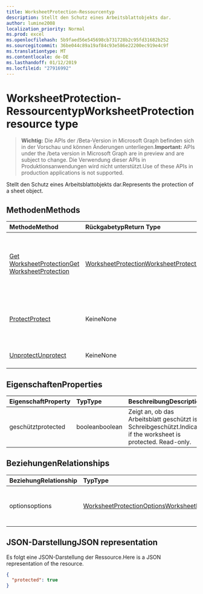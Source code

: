 ```yaml
---
title: WorksheetProtection-Ressourcentyp
description: Stellt den Schutz eines Arbeitsblattobjekts dar.
author: lumine2008
localization_priority: Normal
ms.prod: excel
ms.openlocfilehash: 5b9faed56e545698cb731728b2c95fd31682b252
ms.sourcegitcommit: 36be044c89a19af84c93e586e22200ec919e4c9f
ms.translationtype: MT
ms.contentlocale: de-DE
ms.lasthandoff: 01/12/2019
ms.locfileid: "27916992"
---
```

# <a name="worksheetprotection-resource-type"></a><span data-ttu-id="c3a27-103">WorksheetProtection-Ressourcentyp</span><span class="sxs-lookup"><span data-stu-id="c3a27-103">WorksheetProtection resource type</span></span>

> <span data-ttu-id="c3a27-104">**Wichtig:** Die APIs der /Beta-Version in Microsoft Graph befinden sich in der Vorschau und können Änderungen unterliegen.</span><span class="sxs-lookup"><span data-stu-id="c3a27-104">**Important:** APIs under the /beta version in Microsoft Graph are in preview and are subject to change.</span></span> <span data-ttu-id="c3a27-105">Die Verwendung dieser APIs in Produktionsanwendungen wird nicht unterstützt.</span><span class="sxs-lookup"><span data-stu-id="c3a27-105">Use of these APIs in production applications is not supported.</span></span>

<span data-ttu-id="c3a27-106">Stellt den Schutz eines Arbeitsblattobjekts dar.</span><span class="sxs-lookup"><span data-stu-id="c3a27-106">Represents the protection of a sheet object.</span></span>


## <a name="methods"></a><span data-ttu-id="c3a27-107">Methoden</span><span class="sxs-lookup"><span data-stu-id="c3a27-107">Methods</span></span>

| <span data-ttu-id="c3a27-108">Methode</span><span class="sxs-lookup"><span data-stu-id="c3a27-108">Method</span></span>           | <span data-ttu-id="c3a27-109">Rückgabetyp</span><span class="sxs-lookup"><span data-stu-id="c3a27-109">Return Type</span></span>    |<span data-ttu-id="c3a27-110">Beschreibung</span><span class="sxs-lookup"><span data-stu-id="c3a27-110">Description</span></span>|
|:---------------|:--------|:----------|
|[<span data-ttu-id="c3a27-111">Get WorksheetProtection</span><span class="sxs-lookup"><span data-stu-id="c3a27-111">Get WorksheetProtection</span></span>](../api/worksheetprotection-get.md) | [<span data-ttu-id="c3a27-112">WorksheetProtection</span><span class="sxs-lookup"><span data-stu-id="c3a27-112">WorksheetProtection</span></span>](worksheetprotection.md) |<span data-ttu-id="c3a27-113">Dient zum Lesen der Eigenschaften und der Beziehungen des worksheetProtection-Objekts.</span><span class="sxs-lookup"><span data-stu-id="c3a27-113">Read properties and relationships of worksheetProtection object.</span></span>|
|[<span data-ttu-id="c3a27-114">Protect</span><span class="sxs-lookup"><span data-stu-id="c3a27-114">Protect</span></span>](../api/worksheetprotection-protect.md)|<span data-ttu-id="c3a27-115">Keine</span><span class="sxs-lookup"><span data-stu-id="c3a27-115">None</span></span>|<span data-ttu-id="c3a27-p102">Schützen ein Arbeitsblatt. Wird ausgelöst, wenn das Arbeitsblatt geschützt ist.</span><span class="sxs-lookup"><span data-stu-id="c3a27-p102">Protect a worksheet. It throws if the worksheet has been protected.</span></span>|
|[<span data-ttu-id="c3a27-118">Unprotect</span><span class="sxs-lookup"><span data-stu-id="c3a27-118">Unprotect</span></span>](../api/worksheetprotection-unprotect.md)|<span data-ttu-id="c3a27-119">Keine</span><span class="sxs-lookup"><span data-stu-id="c3a27-119">None</span></span>|<span data-ttu-id="c3a27-120">Schutz eines Arbeitsblatts aufheben.</span><span class="sxs-lookup"><span data-stu-id="c3a27-120">Unprotect a worksheet</span></span>|

## <a name="properties"></a><span data-ttu-id="c3a27-121">Eigenschaften</span><span class="sxs-lookup"><span data-stu-id="c3a27-121">Properties</span></span>
| <span data-ttu-id="c3a27-122">Eigenschaft</span><span class="sxs-lookup"><span data-stu-id="c3a27-122">Property</span></span>     | <span data-ttu-id="c3a27-123">Typ</span><span class="sxs-lookup"><span data-stu-id="c3a27-123">Type</span></span>   |<span data-ttu-id="c3a27-124">Beschreibung</span><span class="sxs-lookup"><span data-stu-id="c3a27-124">Description</span></span>|
|:---------------|:--------|:----------|
|<span data-ttu-id="c3a27-125">geschützt</span><span class="sxs-lookup"><span data-stu-id="c3a27-125">protected</span></span>|<span data-ttu-id="c3a27-126">boolean</span><span class="sxs-lookup"><span data-stu-id="c3a27-126">boolean</span></span>|<span data-ttu-id="c3a27-p103">Zeigt an, ob das Arbeitsblatt geschützt ist.  Schreibgeschützt.</span><span class="sxs-lookup"><span data-stu-id="c3a27-p103">Indicates if the worksheet is protected.  Read-only.</span></span>|

## <a name="relationships"></a><span data-ttu-id="c3a27-129">Beziehungen</span><span class="sxs-lookup"><span data-stu-id="c3a27-129">Relationships</span></span>
| <span data-ttu-id="c3a27-130">Beziehung</span><span class="sxs-lookup"><span data-stu-id="c3a27-130">Relationship</span></span> | <span data-ttu-id="c3a27-131">Typ</span><span class="sxs-lookup"><span data-stu-id="c3a27-131">Type</span></span>   |<span data-ttu-id="c3a27-132">Beschreibung</span><span class="sxs-lookup"><span data-stu-id="c3a27-132">Description</span></span>|
|:---------------|:--------|:----------|
|<span data-ttu-id="c3a27-133">options</span><span class="sxs-lookup"><span data-stu-id="c3a27-133">options</span></span>|[<span data-ttu-id="c3a27-134">WorksheetProtectionOptions</span><span class="sxs-lookup"><span data-stu-id="c3a27-134">WorksheetProtectionOptions</span></span>](worksheetprotectionoptions.md)|<span data-ttu-id="c3a27-p104">Optionen für den Arbeitsblattschutz. Schreibgeschützt.</span><span class="sxs-lookup"><span data-stu-id="c3a27-p104">Sheet protection options. Read-only.</span></span>|

## <a name="json-representation"></a><span data-ttu-id="c3a27-137">JSON-Darstellung</span><span class="sxs-lookup"><span data-stu-id="c3a27-137">JSON representation</span></span>

<span data-ttu-id="c3a27-138">Es folgt eine JSON-Darstellung der Ressource.</span><span class="sxs-lookup"><span data-stu-id="c3a27-138">Here is a JSON representation of the resource.</span></span>

<!-- {
  "blockType": "resource",
  "optionalProperties": [

  ],
  "@odata.type": "microsoft.graph.worksheetProtection"
}-->

```json
{
  "protected": true
}

```

<!-- uuid: 8fcb5dbc-d5aa-4681-8e31-b001d5168d79
2015-10-25 14:57:30 UTC -->
<!-- {
  "type": "#page.annotation",
  "description": "WorksheetProtection resource",
  "keywords": "",
  "section": "documentation",
  "tocPath": ""
}-->
